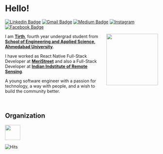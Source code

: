 # Hello! 

[![Linkedin Badge](https://img.shields.io/badge/-LINKEDIN-blue?style=flat-square&logo=Linkedin&logoColor=white&link=https://www.linkedin.com/in/tirthjivani/)](https://www.linkedin.com/in/tirthjivani/) 
[![Gmail Badge](https://img.shields.io/badge/-GMAIL-c14438?style=flat-square&logo=Gmail&logoColor=white&link=mailto:tirthjivani17@gmail.com)](mailto:tirthjivani17@gmail.com)
[![Medium Badge](https://img.shields.io/badge/-MEDIUM-black?style=flat-square&logo=Medium&logoColor=white&link=https://medium.com/@tirthjivani17)](https://medium.com/@tirthjivani17)
<a href="https://www.instagram.com/tirthjivani/" target="_blank"><img src="https://img.shields.io/badge/INSTAGRAM-%23E4405F.svg?&style=flat-square&logo=instagram&logoColor=white" alt="Instagram"></a>
[![Facebook Badge](https://img.shields.io/badge/-FACEBOOK-blue?style=flat-square&logo=Facebook&logoColor=white&link=https://www.facebook.com/tirth.jivani/)](https://www.facebook.com/tirth.jivani/) 


<img align="right" src="https://thumbs.gfycat.com/ContentForkedEmperorshrimp.webp" width="170px"></h2>

I am <a href="https://tirthjivani.github.io"><b>Tirth</b></a>, fourth year undergrad student from <a href="https://www.ahduni.edu.in/"> <b>School of Engineering and Applied Science, Ahmedabad University</b></a>.
<br>

I have worked as React Native Full-Stack Developer at <a href="https://github.com/meriStreet-Web-App"><b>MeriStreet</b></a> and also a Full-Stack Developer at <a href="https://www.iirs.gov.in/"><b>Indian Indstitute of Remote Sensing</b></a>.
<br>

A young software engineer with a passion for technology, a way with people, and a wish to build the community better.

<br>

## Organization
<code><a href="https://firebase.google.com/" target="_blank"><img height="50" src="https://www.vectorlogo.zone/logos/ieee/ieee-ar21.svg"></a></code>


![Hits](https://hitcounter.pythonanywhere.com/count/tag.svg?url=https%3A%2F%2Fgithub.com%2Ftirthjivani%2Ftirthjivani)



